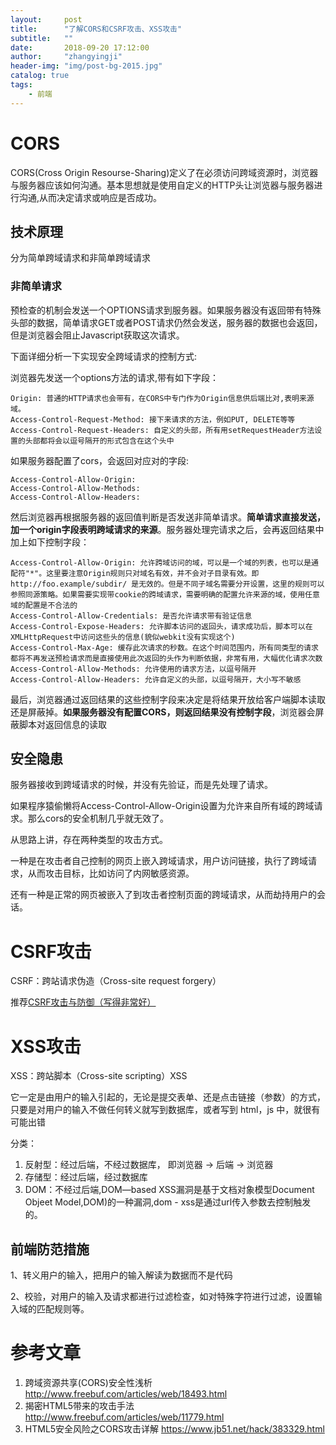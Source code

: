 ```yaml
---
layout:     post
title:      "了解CORS和CSRF攻击、XSS攻击"
subtitle:   ""
date:       2018-09-20 17:12:00
author:     "zhangyingji"
header-img: "img/post-bg-2015.jpg"
catalog: true
tags:
    - 前端
---
```


# CORS

CORS(Cross Origin Resourse-Sharing)定义了在必须访问跨域资源时，浏览器与服务器应该如何沟通。基本思想就是使用自定义的HTTP头让浏览器与服务器进行沟通,从而决定请求或响应是否成功。

## 技术原理

分为简单跨域请求和非简单跨域请求

### 非简单请求

预检查的机制会发送一个OPTIONS请求到服务器。如果服务器没有返回带有特殊头部的数据，简单请求GET或者POST请求仍然会发送，服务器的数据也会返回，但是浏览器会阻止Javascript获取这次请求。

下面详细分析一下实现安全跨域请求的控制方式:

浏览器先发送一个options方法的请求,带有如下字段：

```
Origin: 普通的HTTP请求也会带有，在CORS中专门作为Origin信息供后端比对,表明来源域。
Access-Control-Request-Method: 接下来请求的方法，例如PUT, DELETE等等
Access-Control-Request-Headers: 自定义的头部，所有用setRequestHeader方法设置的头部都将会以逗号隔开的形式包含在这个头中
```

如果服务器配置了cors，会返回对应对的字段:

```
Access-Control-Allow-Origin: 
Access-Control-Allow-Methods:
Access-Control-Allow-Headers:
```

然后浏览器再根据服务器的返回值判断是否发送非简单请求。**简单请求直接发送，加一个origin字段表明跨域请求的来源**。服务器处理完请求之后，会再返回结果中加上如下控制字段：

```
Access-Control-Allow-Origin: 允许跨域访问的域，可以是一个域的列表，也可以是通配符"*"。这里要注意Origin规则只对域名有效，并不会对子目录有效。即http://foo.example/subdir/ 是无效的。但是不同子域名需要分开设置，这里的规则可以参照同源策略。如果需要实现带cookie的跨域请求，需要明确的配置允许来源的域，使用任意域的配置是不合法的
Access-Control-Allow-Credentials: 是否允许请求带有验证信息
Access-Control-Expose-Headers: 允许脚本访问的返回头，请求成功后，脚本可以在XMLHttpRequest中访问这些头的信息(貌似webkit没有实现这个)
Access-Control-Max-Age: 缓存此次请求的秒数。在这个时间范围内，所有同类型的请求都将不再发送预检请求而是直接使用此次返回的头作为判断依据，非常有用，大幅优化请求次数
Access-Control-Allow-Methods: 允许使用的请求方法，以逗号隔开
Access-Control-Allow-Headers: 允许自定义的头部，以逗号隔开，大小写不敏感
```

最后，浏览器通过返回结果的这些控制字段来决定是将结果开放给客户端脚本读取还是屏蔽掉。**如果服务器没有配置CORS，则返回结果没有控制字段**，浏览器会屏蔽脚本对返回信息的读取

## 安全隐患

服务器接收到跨域请求的时候，并没有先验证，而是先处理了请求。

如果程序猿偷懒将Access-Control-Allow-Origin设置为允许来自所有域的跨域请求。那么cors的安全机制几乎就无效了。

从思路上讲，存在两种类型的攻击方式。

一种是在攻击者自己控制的网页上嵌入跨域请求，用户访问链接，执行了跨域请求，从而攻击目标，比如访问了内网敏感资源。

还有一种是正常的网页被嵌入了到攻击者控制页面的跨域请求，从而劫持用户的会话。

# CSRF攻击

CSRF：跨站请求伪造（Cross-site request forgery）

推荐[CSRF攻击与防御（写得非常好）](https://blog.csdn.net/stpeace/article/details/53512283)
 
# XSS攻击

XSS：跨站脚本（Cross-site scripting）XSS 

它一定是由用户的输入引起的，无论是提交表单、还是点击链接（参数）的方式，只要是对用户的输入不做任何转义就写到数据库，或者写到 html，js 中，就很有可能出错

分类：
1. 反射型：经过后端，不经过数据库， 即浏览器 -> 后端 -> 浏览器
2. 存储型：经过后端，经过数据库
3. DOM：不经过后端,DOM—based XSS漏洞是基于文档对象模型Document Objeet Model,DOM)的一种漏洞,dom - xss是通过url传入参数去控制触发的。

## 前端防范措施

1、转义用户的输入，把用户的输入解读为数据而不是代码

2、校验，对用户的输入及请求都进行过滤检查，如对特殊字符进行过滤，设置输入域的匹配规则等。

# 参考文章
1. 跨域资源共享(CORS)安全性浅析 http://www.freebuf.com/articles/web/18493.html
2. 揭密HTML5带来的攻击手法 http://www.freebuf.com/articles/web/11779.html
3. HTML5安全风险之CORS攻击详解 https://www.jb51.net/hack/383329.html
